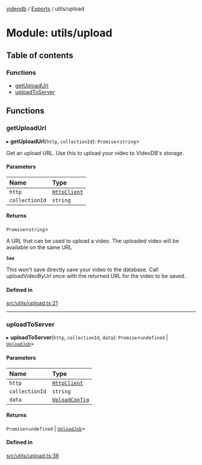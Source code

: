 [videodb](../README.md) / [Exports](../modules.md) / utils/upload

# Module: utils/upload

## Table of contents

### Functions

- [getUploadUrl](utils_upload.md#getuploadurl)
- [uploadToServer](utils_upload.md#uploadtoserver)

## Functions

### getUploadUrl

▸ **getUploadUrl**(`http`, `collectionId`): `Promise`\<`string`\>

Get an upload URL. Use this to upload your video to
VideoDB's storage.

#### Parameters

| Name | Type |
| :------ | :------ |
| `http` | [`HttpClient`](../classes/utils_httpClient.HttpClient.md) |
| `collectionId` | `string` |

#### Returns

`Promise`\<`string`\>

A URL that can be used to upload a video.
The uploaded video will be available on the same URL

**`See`**

This won't save directly save your
video to the database. Call uploadVideoByUrl once
with the returned URL for the video to be saved.

#### Defined in

[src/utils/upload.ts:21](https://github.com/video-db/videodb-node/blob/583396d/src/utils/upload.ts#L21)

___

### uploadToServer

▸ **uploadToServer**(`http`, `collectionId`, `data`): `Promise`\<`undefined` \| [`UploadJob`](../classes/utils_job.UploadJob.md)\>

#### Parameters

| Name | Type |
| :------ | :------ |
| `http` | [`HttpClient`](../classes/utils_httpClient.HttpClient.md) |
| `collectionId` | `string` |
| `data` | [`UploadConfig`](types_collection.md#uploadconfig) |

#### Returns

`Promise`\<`undefined` \| [`UploadJob`](../classes/utils_job.UploadJob.md)\>

#### Defined in

[src/utils/upload.ts:38](https://github.com/video-db/videodb-node/blob/583396d/src/utils/upload.ts#L38)
